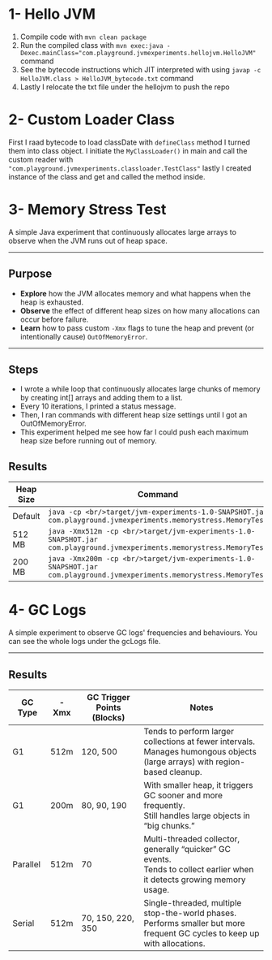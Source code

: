 
# 1- Hello JVM
1) Compile code with `mvn clean package`
2) Run the compiled class with 
`mvn exec:java -Dexec.mainClass="com.playground.jvmexperiments.hellojvm.HelloJVM"` command
3) See the bytecode instructions which JIT interpreted with using 
`javap -c HelloJVM.class > HelloJVM_bytecode.txt` command 
4) Lastly I relocate the txt file under the hellojvm to push the repo

# 2- Custom Loader Class

First I raad bytecode to load classDate with `defineClass` method I turned them into class object.
I initiate the `MyClassLoader()` in main and call the custom reader with `"com.playground.jvmexperiments.classloader.TestClass"`
lastly I created instance of the class and get and called  the method inside.


# 3- Memory Stress Test

A simple Java experiment that continuously allocates large arrays to observe when the JVM runs out of heap space.

---

## Purpose

- **Explore** how the JVM allocates memory and what happens when the heap is exhausted.
- **Observe** the effect of different heap sizes on how many allocations can occur before failure.
- **Learn** how to pass custom `-Xmx` flags to tune the heap and prevent (or intentionally cause) `OutOfMemoryError`.

---

## Steps
- I wrote a while loop that continuously allocates large chunks of memory by creating int[] arrays and adding them to a list.
- Every 10 iterations, I printed a status message.
- Then, I ran commands with different heap size settings until I got an OutOfMemoryError.
- This experiment helped me see how far I could push each maximum heap size before running out of memory.

## Results

| **Heap Size** | **Command**                                                                                                            | **Allocated Blocks** | **Error Message**  |
|---------------|------------------------------------------------------------------------------------------------------------------------|----------------------|--------------------|
| Default       | `java -cp <br/>target/jvm-experiments-1.0-SNAPSHOT.jar com.playground.jvmexperiments.memorystress.MemoryTest`          | ~4600                | `OutOfMemoryError` |
| 512 MB        | `java -Xmx512m -cp <br/>target/jvm-experiments-1.0-SNAPSHOT.jar com.playground.jvmexperiments.memorystress.MemoryTest` | ~500                 | `OutOfMemoryError` |
| 200 MB        | `java -Xmx200m -cp <br/>target/jvm-experiments-1.0-SNAPSHOT.jar com.playground.jvmexperiments.memorystress.MemoryTest` | ~190                 | `OutOfMemoryError` |

# 4- GC Logs

A simple experiment to observe GC logs' frequencies and behaviours. You can see the whole logs under the gcLogs file.

---

## Results
| **GC Type** | **-Xmx** | **GC Trigger Points (Blocks)** | **Notes**                                                                                       
|-------------|----------|--------------------------------|------------------------------------------------------------------------------------------------|
| G1          | 512m     | 120, 500                       | Tends to perform larger collections at fewer intervals. <br/>Manages humongous objects (large arrays) with region-based cleanup. 
| G1          | 200m     | 80, 90, 190                    | With smaller heap, it triggers GC sooner and more frequently. <br/>Still handles large objects in “big chunks.”                  
| Parallel    | 512m     | 70                             | Multi-threaded collector, generally “quicker” GC events. <br/>Tends to collect earlier when it detects growing memory usage.      
| Serial      | 512m     | 70, 150, 220, 350              | Single-threaded, multiple stop-the-world phases. <br/>Performs smaller but more frequent GC cycles to keep up with allocations.  
